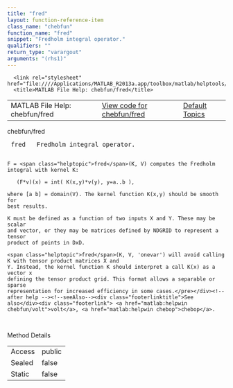 ```yaml
---
title: "fred"
layout: function-reference-item
class_name: "chebfun"
function_name: "fred"
snippet: "Fredholm integral operator."
qualifiers: ""
return_type: "varargout"
arguments: "(rhs1)"
---
```


<html>
   <head>
      <meta http-equiv="Content-Type" content="text/html; charset=utf-8">
   
      <link rel="stylesheet" href="file:////Applications/MATLAB_R2013a.app/toolbox/matlab/helptools/private/helpwin.css">
      <title>MATLAB File Help: chebfun/fred</title>
   </head>
   <body>
      <!--Single-page help-->
      <table border="0" cellspacing="0" width="100%">
         <tr class="subheader">
            <td class="headertitle">MATLAB File Help: chebfun/fred</td>
            <td class="subheader-left"><a href="matlab:edit chebfun/fred">View code for chebfun/fred</a></td>
            <td class="subheader-right"><a href="matlab:helpwin">Default Topics</a></td>
         </tr>
      </table>
      <div class="title">chebfun/fred</div>
      <div class="helptext"><pre><!--helptext --> <span class="helptopic">fred</span>   Fredholm integral operator.
 
    F = <span class="helptopic">fred</span>(K, V) computes the Fredholm integral with kernel K:
 
       (F*v)(x) = int( K(x,y)*v(y), y=a..b ),
 
    where [a b] = domain(V). The kernel function K(x,y) should be smooth for
    best results.
 
    K must be defined as a function of two inputs X and Y. These may be scalar
    and vector, or they may be matrices defined by NDGRID to represent a tensor
    product of points in DxD.
 
    <span class="helptopic">fred</span>(K, V, 'onevar') will avoid calling K with tensor product matrices X and
    Y. Instead, the kernel function K should interpret a call K(x) as a vector x
    defining the tensor product grid. This format allows a separable or sparse
    representation for increased efficiency in some cases.</pre></div><!--after help --><!--seeAlso--><div class="footerlinktitle">See also</div><div class="footerlink"> <a href="matlab:helpwin chebfun/volt">volt</a>, <a href="matlab:helpwin chebop">chebop</a>.
</div>
      <!--Method-->
      <div class="sectiontitle">Method Details</div>
      <table class="class-details">
         <tr>
            <td class="class-detail-label">Access</td>
            <td>public</td>
         </tr>
         <tr>
            <td class="class-detail-label">Sealed</td>
            <td>false</td>
         </tr>
         <tr>
            <td class="class-detail-label">Static</td>
            <td>false</td>
         </tr>
      </table>
   </body>
</html>
